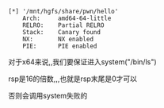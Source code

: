 



```
[*] '/mnt/hgfs/share/pwn/hello'
    Arch:     amd64-64-little
    RELRO:    Partial RELRO
    Stack:    Canary found
    NX:       NX enabled
    PIE:      PIE enabled
```





对于x64来说,,我们要保证进入system("/bin/ls")

rsp是16的倍数,,,也就是rsp末尾是0才可以

否则会调用system失败的

